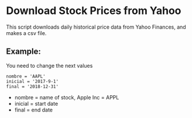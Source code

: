 # Download Stock Prices from Yahoo
This script downloads daily historical price data from Yahoo Finances, and makes a csv file.

## Example:
You need to change the next values 
```
nombre = 'AAPL'
inicial = '2017-9-1'
final = '2018-12-31'
```
* nombre = name of stock, Apple Inc = APPL
* inicial = start date
* final = end date
